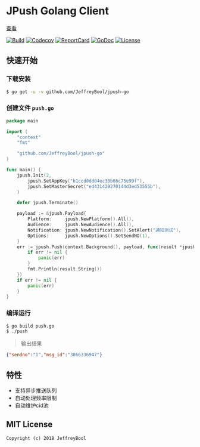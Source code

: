 # JPush Golang Client

[查看](https://jeffreybool.github.io/jpush-go/)

[![Build][Build-Status-Image]][Build-Status-Url] [![Codecov][codecov-image]][codecov-url] [![ReportCard][reportcard-image]][reportcard-url] [![GoDoc][godoc-image]][godoc-url] [![License][license-image]][license-url]

## 快速开始

### 下载安装

```bash
$ go get -u -v github.com/JeffreyBool/jpush-go
```

### 创建文件 `push.go`

```go
package main

import (
	"context"
	"fmt"

	"github.com/JeffreyBool/jpush-go"
)

func main() {
	jpush.Init(2,
		jpush.SetAppKey("b1ccd0dd04ec36b66c75e99f"),
		jpush.SetMasterSecret("ed431429270144d3ed53555b"),
	)

	defer jpush.Terminate()

	payload := &jpush.Payload{
		Platform:     jpush.NewPlatform().All(),
		Audience:     jpush.NewAudience().All(),
		Notification: jpush.NewNotification().SetAlert("通知测试"),
		Options:      jpush.NewOptions().SetSendNO(1),
	}
	err := jpush.Push(context.Background(), payload, func(result *jpush.PushResult, err error) {
		if err != nil {
			panic(err)
		}
		fmt.Println(result.String())
	})
	if err != nil {
		panic(err)
	}
}

```

### 编译运行

```bash
$ go build push.go
$ ./push
```

> 输出结果
```json
{"sendno":"1","msg_id":"3866336947"}
```

## 特性

- 支持异步推送队列
- 自动处理频率限制
- 自动维护cid池

## MIT License

    Copyright (c) 2018 JeffreyBool

[Build-Status-Url]: https://travis-ci.org/JeffreyBool/jpush-go
[Build-Status-Image]: https://travis-ci.org/JeffreyBool/jpush-go.svg?branch=master
[codecov-url]: https://codecov.io/gh/JeffreyBool/jpush-go
[codecov-image]: https://codecov.io/gh/JeffreyBool/jpush-go/branch/master/graph/badge.svg
[reportcard-url]: https://goreportcard.com/report/github.com/JeffreyBool/jpush-go
[reportcard-image]: https://goreportcard.com/badge/github.com/JeffreyBool/jpush-go
[godoc-url]: https://godoc.org/github.com/JeffreyBool/jpush-go
[godoc-image]: https://godoc.org/github.com/JeffreyBool/jpush-go?status.svg
[license-url]: http://opensource.org/licenses/MIT
[license-image]: https://img.shields.io/npm/l/express.svg
